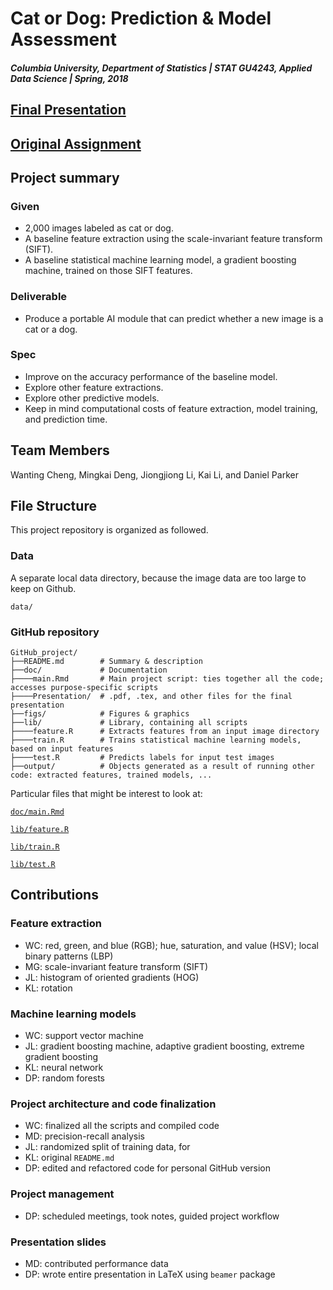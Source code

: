 # Cat or Dog: Prediction & Model Assessment

##### Columbia University, Department of Statistics | STAT GU4243,  Applied Data Science | Spring, 2018

## [Final Presentation](doc/Presentation/ADS_P2_G6_Presentation.pdf)

## [Original Assignment](doc/project2_desc.md)

## Project summary
### Given 
+ 2,000 images labeled as cat or dog.
+ A baseline feature extraction using the scale-invariant feature transform (SIFT).
+ A baseline statistical machine learning model, a gradient boosting machine, trained on those SIFT features.
### Deliverable
+ Produce a portable AI module that can predict whether a new image is a cat or a dog. 
### Spec
+ Improve on the accuracy performance of the baseline model.
+ Explore other feature extractions.
+ Explore other predictive models. 
+ Keep in mind computational costs of feature extraction, model training, and prediction time.

## Team Members
Wanting Cheng, Mingkai Deng, Jiongjiong Li, Kai Li, and Daniel Parker

## File Structure
This project repository is organized as followed.
### Data
A separate local data directory, because the image data are too large to keep on Github.
```
data/
```
### GitHub repository
```
GitHub_project/
├──README.md        # Summary & description
├──doc/             # Documentation
├────main.Rmd       # Main project script: ties together all the code; accesses purpose-specific scripts
├────Presentation/  # .pdf, .tex, and other files for the final presentation
├──figs/            # Figures & graphics
├──lib/             # Library, containing all scripts
├────feature.R      # Extracts features from an input image directory
├────train.R        # Trains statistical machine learning models, based on input features
├────test.R         # Predicts labels for input test images
├──output/          # Objects generated as a result of running other code: extracted features, trained models, ...
```
Particular files that might be interest to look at:

[`doc/main.Rmd`](doc/main.Rmd) 

[`lib/feature.R`](lib/feature.R)

[`lib/train.R`](lib/train.R) 

[`lib/test.R`](lib/test.R) 

## Contributions
### Feature extraction
+ WC: red, green, and blue (RGB); hue, saturation, and value (HSV); local binary patterns (LBP)
+ MG: scale-invariant feature transform (SIFT)
+ JL: histogram of oriented gradients (HOG)
+ KL: rotation
### Machine learning models
+ WC: support vector machine
+ JL: gradient boosting machine, adaptive gradient boosting, extreme gradient boosting
+ KL: neural network
+ DP: random forests
### Project architecture and code finalization
+ WC: finalized all the scripts and compiled code
+ MD: precision-recall analysis
+ JL: randomized split of training data, for 
+ KL: original `README.md` 
+ DP: edited and refactored code for personal GitHub version
### Project management
+ DP: scheduled meetings, took notes, guided project workflow
### Presentation slides
+ MD: contributed performance data
+ DP: wrote entire presentation in LaTeX using `beamer` package
